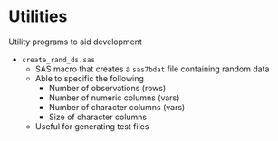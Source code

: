 # Utilities
Utility programs to aid development

- `create_rand_ds.sas`
    - SAS macro that creates a `sas7bdat` file containing random data
    - Able to specific the following
        - Number of observations (rows)
        - Number of numeric columns (vars)
        - Number of character columns (vars)
        - Size of character columns
    - Useful for generating test files